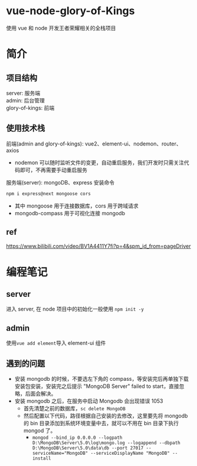 # vue-node-glory-of-Kings

使用 vue 和 node 开发王者荣耀相关的全栈项目

# 简介

## 项目结构

server: 服务端  
admin: 后台管理  
glory-of-kings: 前端

## 使用技术栈

前端(admin and glory-of-kings): vue2、element-ui、nodemon、router、axios

- nodemon 可以随时监听文件的变更，自动重启服务，我们开发时只需关注代码即可，不再需要手动重启服务

服务端(server): mongoDB、express
安装命令

```javascript
npm i express@next mongoose cors
```

- 其中 mongoose 用于连接数据库，cors 用于跨域请求
- mongodb-compass 用于可视化连接 mongodb

## ref

https://www.bilibili.com/video/BV1A4411Y7fi?p=4&spm_id_from=pageDriver

# 编程笔记

## server

进入 server, 在 node 项目中的初始化一般使用 `npm init -y`

## admin

使用`vue add element`导入 element-ui 组件

## 遇到的问题

- 安装 mongodb 的时候，不要选左下角的 compass，等安装完后再单独下载安装包安装，安装完之后提示 "MongoDB Server" failed to start，直接忽略，后面会解决。
- 安装 mongodb 之后，在服务中启动 Mongodb 会出现错误 1053
  - 首先清楚之前的数据库，`sc delete MongoDB`
  - 然后配置以下代码，路径根据自己安装的去修改，这里要先将 mongodb 的 bin 目录添加到系统环境变量中去，就可以不用在 bin 目录下执行 mongod 了。
    - `mongod --bind_ip 0.0.0.0 --logpath D:\MongoDB\Server\5.0\log\mongo.log --logappend --dbpath D:\MongoDB\Server\5.0\data\db --port 27017 --serviceName="MongoDB" --serviceDisplayName "MongoDB" --install`
